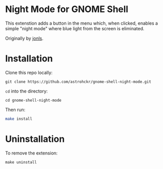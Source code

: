 Night Mode for GNOME Shell
==========================

This extenstion adds a button in the menu which, when clicked, enables a simple "night mode" where blue light from the screen is eliminated.

Originally by [jonls](https://github.com/jonls).

Installation
=================

Clone this repo locally:

```
git clone https://github.com/astrohckr/gnome-shell-night-mode.git
```

`cd` into the directory:

```
cd gnome-shell-night-mode
```

Then run:

``` sh
make install
```

Uninstallation
====================

To remove the extension:

```
make uninstall
```

